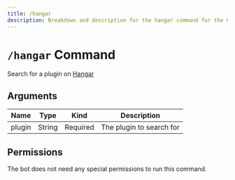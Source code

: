 ```yaml
---
title: /hangar
description: Breakdown and description for the hangar command for the Chewbotcca Discord bot
---
```


# `/hangar` Command

Search for a plugin on [Hangar](https://hangar.papermc.io)

## Arguments

| Name   | Type   | Kind     | Description              |
|--------|--------|----------|--------------------------|
| plugin | String | Required | The plugin to search for |

## Permissions

The bot does not need any special permissions to run this command.
